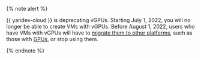 {% note alert %}

{{ yandex-cloud }} is deprecating vGPUs. Starting July 1, 2022, you will no longer be able to create VMs with vGPUs. Before August 1, 2022, users who have VMs with vGPUs will have to [migrate them to other platforms](../../compute/operations/vm-control/vm-update-resources.md), such as those with [GPUs](../../compute/concepts/gpus.md#gpu), or stop using them.

{% endnote %}